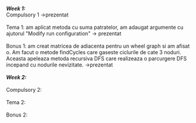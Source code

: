 **_Week 1:_**
<br>
Compulsory 1 ->prezentat
</br>
<br>
Tema 1: am aplicat metoda cu suma patratelor, am adaugat argumente cu ajutorul "Modify run configuration" -> prezentat </br>
<br>
Bonus 1: am creat matricea de adiacenta pentru un wheel graph si am afisat o. Am facut o metode findCycles care gaseste ciclurile de cate 3 
noduri. Aceasta apeleaza metoda recursiva DFS care realizeaza o parcurgere DFS incepand cu nodurile nevizitate. ->prezentat
</br>
<br>
**_Week 2:_**
</br>
<br>
Compulsory 2: 
</br>
<br>
Tema 2: </br>
<br>
Bonus 2:
</br>
